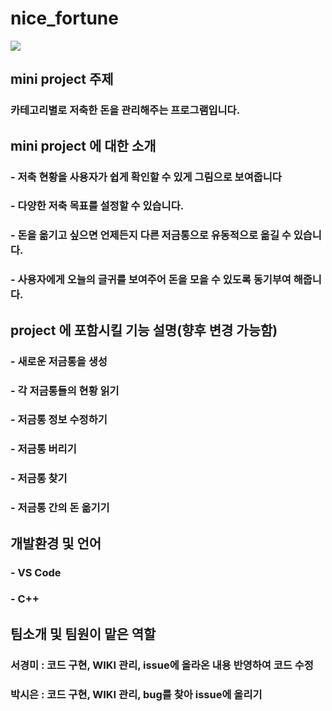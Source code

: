 # nice_fortune

 <img src="https://user-images.githubusercontent.com/101008862/236654506-cafa2cb2-3c6d-4244-ada0-03a7b35d0130.jpg">

## mini project 주제
### 카테고리별로 저축한 돈을 관리해주는 프로그램입니다. 

## mini project 에 대한 소개
### - 저축 현황을 사용자가 쉽게 확인할 수 있게 그림으로 보여줍니다
### - 다양한 저축 목표를 설정할 수 있습니다.
### - 돈을 옮기고 싶으면 언제든지 다른 저금통으로 유동적으로 옮길 수 있습니다.
### - 사용자에게 오늘의 글귀를 보여주어 돈을 모을 수 있도록 동기부여 해줍니다.


## project 에 포함시킬 기능 설명(향후 변경 가능함)
### - 새로운 저금통을 생성
### - 각 저금통들의 현황 읽기
### - 저금통 정보 수정하기
### - 저금통 버리기
### - 저금통 찾기
### - 저금통 간의 돈 옮기기

## 개발환경 및 언어
### - VS Code
### - C++

## 팀소개 및 팀원이 맡은 역할
### 서경미 : 코드 구현, WIKI 관리, issue에 올라온 내용 반영하여 코드 수정
### 박시은 : 코드 구현, WIKI 관리, bug를 찾아 issue에 올리기

